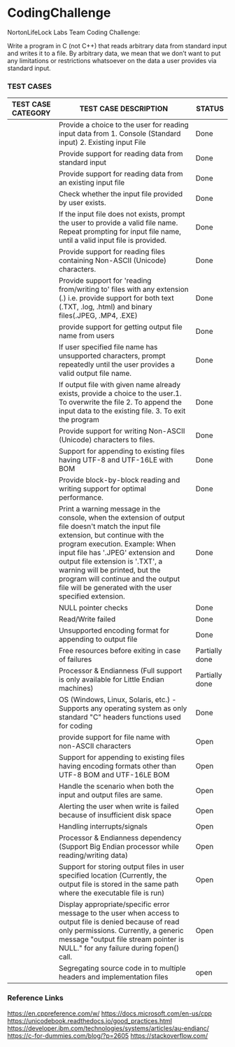 # CodingChallenge
NortonLifeLock Labs Team Coding Challenge:

Write a program in C (not C++) that reads arbitrary data from standard input and writes it to a file. 
By arbitrary data, we mean that we don’t want to put any limitations or restrictions whatsoever on the data a user provides via standard input. 

### TEST CASES
|TEST CASE CATEGORY | TEST CASE DESCRIPTION | STATUS |
|------------------ | --------------------- | ------ |
|| Provide a choice to the user for reading input data from 1. Console (Standard input) 2. Existing input File | Done
|| Provide support for reading data from standard input | Done
||Provide support for reading data from an existing input file | Done
||Check whether the input file provided by user exists.| Done 
||If the input file does not exists, prompt the user to provide a valid file name. Repeat prompting for input file name, until a valid input file is provided. | Done
||Provide support for reading files containing Non-ASCII (Unicode) characters. | Done
||Provide support for 'reading from/writing to' files with any extension (*.*) i.e. provide support for both text (.TXT, .log, .html) and binary files(.JPEG, .MP4, .EXE) | Done
||provide support for getting output file name from users |	Done
||If user specified file name has unsupported characters, prompt repeatedly until the user provides a valid output file name. | Done
||If output file with given name already exists, provide a choice to the user.1. To overwrite the file 2. To append the input data to the existing file. 3. To exit the program	|Done
||Provide support for writing Non-ASCII (Unicode) characters to files. | Done
||Support for appending to existing files having UTF-8 and UTF-16LE with BOM | Done
||Provide block-by-block reading and writing support for optimal performance. | Done
||Print a warning message in the console, when the extension of output file doesn't match the input file extension, but continue with the program execution. Example: When input file has '.JPEG' extension and output file extension is '.TXT', a warning will be printed, but the program will continue and the output file will be generated with the user specified extension.| Done
|| NULL pointer checks | Done
|| Read/Write failed | Done
|| Unsupported encoding format for appending to output file	| Done
||Free resources before exiting in case of failures	| Partially done
||Processor & Endianness (Full support is only available for Little Endian machines) | Partially done
||OS (Windows, Linux, Solaris, etc.) - Supports any operating system as only standard "C" headers functions used for coding |Done
||provide support for file name with non-ASCII characters	| Open
||Support for appending to existing files having encoding formats other than UTF-8 BOM and UTF-16LE BOM	| Open
||Handle the scenario when both the input and output files are same. | Open
||Alerting the user when write is failed because of insufficient disk space	| Open
||Handling interrupts/signals | Open
||Processor & Endianness dependency (Support Big Endian processor while reading/writing data) | Open
||Support for storing output files in user specified location (Currently, the output file is stored in the same path where the executable file is run)	| Open
||Display appropriate/specific error message to the user when access to output file is denied because of read only permissions. Currently, a generic message "output file stream pointer is NULL." for any failure during fopen() call. | Open
||Segregating source code in to multiple headers and implementation files | open

### Reference Links
https://en.cppreference.com/w/
https://docs.microsoft.com/en-us/cpp
https://unicodebook.readthedocs.io/good_practices.html
https://developer.ibm.com/technologies/systems/articles/au-endianc/
https://c-for-dummies.com/blog/?p=2605
https://stackoverflow.com/